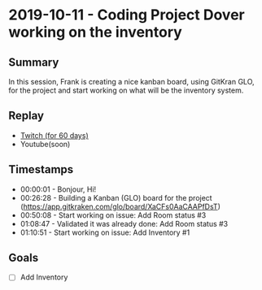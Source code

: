 
# 2019-10-11 - Coding Project Dover working on the inventory

Summary
-------

In this session, Frank is creating a nice kanban board, using GitKran GLO, for the project and start working on what will be the inventory system.

Replay
------

- [Twitch (for 60 days)](https://www.twitch.tv/videos/493084542)
- Youtube(soon)


Timestamps
--------

- 00:00:01 - Bonjour, Hi!
- 00:26:28 - Building a Kanban (GLO) board for the project (https://app.gitkraken.com/glo/board/XaCFs0AaCAAPfDsT)
- 00:50:08 - Start working on issue: Add Room status #3
- 01:08:47 - Validated it was already done: Add Room status #3
- 01:10:51 - Start working on issue: Add Inventory #1


Goals
-----

- [ ] Add Inventory



